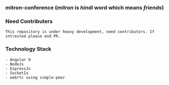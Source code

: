 ### mitron-conference (*mitron* is *hindi* word which means *friends*)

### Need Contributers
```
This repository is under heavy development, need contributors. If intrested please end PR.
```

### Technology Stack
``` 
- Angular 9
- NodeJs
- ExpressJs
- SocketIo
- webrtc using simple-peer
```
